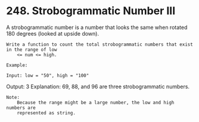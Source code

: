 # 248. Strobogrammatic Number III

A strobogrammatic number is a number that looks the same when rotated 180 degrees (looked at
        upside down).

    Write a function to count the total strobogrammatic numbers that exist in the range of low
        <= num <= high.

    Example:

    Input: low = "50", high = "100"
Output: 3
Explanation: 69, 88, and 96 are three strobogrammatic numbers.

    Note:
        Because the range might be a large number, the low and high numbers are
        represented as string.